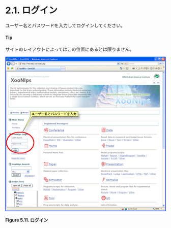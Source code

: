 # 2.1. ログイン

ユーザー名とパスワードを入力してログインしてください。

#### Tip

サイトのレイアウトによってはこの位置にあるとは限りません。

![](../../.gitbook/assets/xoonips-operate11.png)

 **Figure 5.11. ログイン**


